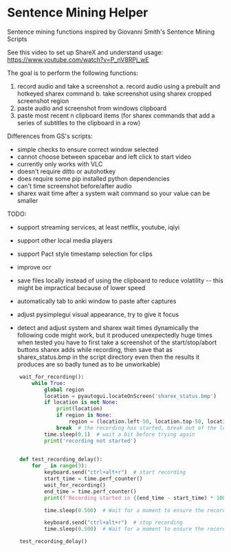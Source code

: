 # Sentence Mining Helper
 Sentence mining functions inspired by Giovanni Smith's Sentence Mining Scripts

See this video to set up ShareX and understand usage:
https://www.youtube.com/watch?v=P_nV8RPj_wE

The goal is to perform the following functions:
1. record audio and take a screenshot
a. record audio using a prebuilt and hotkeyed sharex command
b. take screenshot using sharex cropped screenshot region
2. paste audio and screenshot from windows clipboard
3. paste most recent n clipboard items (for sharex commands that add a series of
subtitles to the clipboard in a row)

Differences from GS's scripts:
- simple checks to ensure correct window selected
- cannot choose between spacebar and left click to start video
- currently only works with VLC
- doesn't require ditto or autohotkey
- does require some pip installed python dependencies
- can't time screenshot before/after audio
- sharex wait time after a system wait command so your value can be smaller

TODO:
- support streaming services, at least netflix, youtube, iqiyi
- support other local media players
- support Pact style timestamp selection for clips
- improve ocr
- save files locally instead of using the clipboard to reduce volatility
-- this might be impractical because of lower speed
- automatically tab to anki window to paste after captures
- adjust pysimplegui visual appearance, try to give it focus


- detect and adjust system and sharex wait times dynamically
the following code might work, but it produced unexpectedly huge times when tested
you have to first take a screenshot of the start/stop/abort buttons sharex adds
while recording, then save that as sharex_status.bmp in the script directory
even then the results it produces are so badly tuned as to be unworkable)

``` python
    wait_for_recording():
        while True:
            global region
            location = pyautogui.locateOnScreen('sharex_status.bmp')
            if location is not None:
                print(location)
                if region is None:
                    region = (location.left-50, location.top-50, location.width+100, location.height+100)
                break  # the recording has started, break out of the loop
            time.sleep(0.1)  # wait a bit before trying again
            print('recording not started')

            
    def test_recording_delay():
        for _ in range(3):
            keyboard.send("ctrl+alt+r")  # start recording
            start_time = time.perf_counter()
            wait_for_recording()
            end_time = time.perf_counter()
            print(f'Recording started in {(end_time - start_time) * 1000:.2f} ms')

            time.sleep(0.500)  # Wait for a moment to ensure the recording has fully started

            keyboard.send("ctrl+alt+r")  # stop recording
            time.sleep(0.500)  # Wait for a moment to ensure the recording has fully stopped

    test_recording_delay()
```
